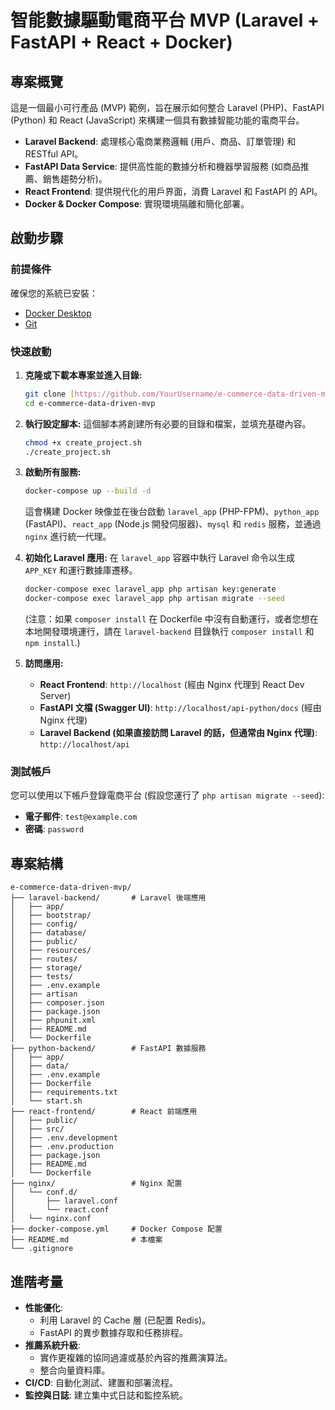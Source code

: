 # 智能數據驅動電商平台 MVP (Laravel + FastAPI + React + Docker)

## 專案概覽

這是一個最小可行產品 (MVP) 範例，旨在展示如何整合 Laravel (PHP)、FastAPI (Python) 和 React (JavaScript) 來構建一個具有數據智能功能的電商平台。

-   **Laravel Backend**: 處理核心電商業務邏輯 (用戶、商品、訂單管理) 和 RESTful API。
-   **FastAPI Data Service**: 提供高性能的數據分析和機器學習服務 (如商品推薦、銷售趨勢分析)。
-   **React Frontend**: 提供現代化的用戶界面，消費 Laravel 和 FastAPI 的 API。
-   **Docker & Docker Compose**: 實現環境隔離和簡化部署。

## 啟動步驟

### 前提條件

確保您的系統已安裝：

-   [Docker Desktop](https://www.docker.com/products/docker-desktop)
-   [Git](https://git-scm.com/downloads)

### 快速啟動

1.  **克隆或下載本專案並進入目錄:**
    ```bash
    git clone [https://github.com/YourUsername/e-commerce-data-driven-mvp.git](https://github.com/YourUsername/e-commerce-data-driven-mvp.git) # 替換為您的實際倉庫地址
    cd e-commerce-data-driven-mvp
    ```

2.  **執行設定腳本:**
    這個腳本將創建所有必要的目錄和檔案，並填充基礎內容。
    ```bash
    chmod +x create_project.sh
    ./create_project.sh
    ```

3.  **啟動所有服務:**
    ```bash
    docker-compose up --build -d
    ```
    這會構建 Docker 映像並在後台啟動 `laravel_app` (PHP-FPM)、`python_app` (FastAPI)、`react_app` (Node.js 開發伺服器)、`mysql` 和 `redis` 服務，並通過 `nginx` 進行統一代理。

4.  **初始化 Laravel 應用:**
    在 `laravel_app` 容器中執行 Laravel 命令以生成 `APP_KEY` 和運行數據庫遷移。
    ```bash
    docker-compose exec laravel_app php artisan key:generate
    docker-compose exec laravel_app php artisan migrate --seed
    ```
    (注意：如果 `composer install` 在 Dockerfile 中沒有自動運行，或者您想在本地開發環境運行，請在 `laravel-backend` 目錄執行 `composer install` 和 `npm install`.)

5.  **訪問應用:**
    -   **React Frontend**: `http://localhost` (經由 Nginx 代理到 React Dev Server)
    -   **FastAPI 文檔 (Swagger UI)**: `http://localhost/api-python/docs` (經由 Nginx 代理)
    -   **Laravel Backend (如果直接訪問 Laravel 的話，但通常由 Nginx 代理)**: `http://localhost/api`

### 測試帳戶

您可以使用以下帳戶登錄電商平台 (假設您運行了 `php artisan migrate --seed`):

-   **電子郵件**: `test@example.com`
-   **密碼**: `password`

## 專案結構

```
e-commerce-data-driven-mvp/
├── laravel-backend/       # Laravel 後端應用
│   ├── app/
│   ├── bootstrap/
│   ├── config/
│   ├── database/
│   ├── public/
│   ├── resources/
│   ├── routes/
│   ├── storage/
│   ├── tests/
│   ├── .env.example
│   ├── artisan
│   ├── composer.json
│   ├── package.json
│   ├── phpunit.xml
│   ├── README.md
│   └── Dockerfile
├── python-backend/        # FastAPI 數據服務
│   ├── app/
│   ├── data/
│   ├── .env.example
│   ├── Dockerfile
│   ├── requirements.txt
│   └── start.sh
├── react-frontend/        # React 前端應用
│   ├── public/
│   ├── src/
│   ├── .env.development
│   ├── .env.production
│   ├── package.json
│   ├── README.md
│   └── Dockerfile
├── nginx/                 # Nginx 配置
│   └── conf.d/
│       ├── laravel.conf
│       └── react.conf
│   └── nginx.conf
├── docker-compose.yml     # Docker Compose 配置
├── README.md              # 本檔案
└── .gitignore
```

## 進階考量

-   **性能優化**:
    -   利用 Laravel 的 Cache 層 (已配置 Redis)。
    -   FastAPI 的異步數據存取和任務排程。
-   **推薦系統升級**:
    -   實作更複雜的協同過濾或基於內容的推薦演算法。
    -   整合向量資料庫。
-   **CI/CD**: 自動化測試、建置和部署流程。
-   **監控與日誌**: 建立集中式日誌和監控系統。
